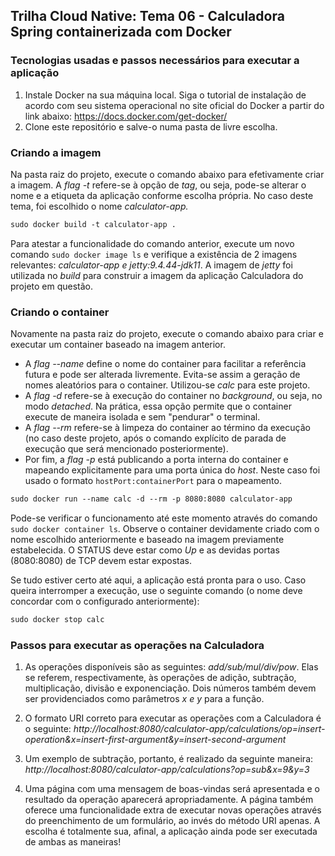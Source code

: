 ## **Trilha Cloud Native: Tema 06 - Calculadora Spring containerizada com Docker**

### Tecnologias usadas e passos necessários para executar a aplicação

1. Instale Docker na sua máquina local. Siga o tutorial de instalação de acordo com seu sistema operacional no site oficial do Docker a partir do link abaixo:
   https://docs.docker.com/get-docker/
2. Clone este repositório e salve-o numa pasta de livre escolha.

### Criando a imagem

Na pasta raiz do projeto, execute o comando abaixo para efetivamente criar a imagem. A _flag -t_ refere-se à opção de _tag_, ou seja, pode-se alterar o nome e a etiqueta da aplicação conforme escolha própria. No caso deste tema, foi escolhido o nome _calculator-app._

```dockerfile
sudo docker build -t calculator-app . 
```

Para atestar a funcionalidade do comando anterior, execute um novo comando `sudo docker image ls` e verifique a existência de 2 imagens relevantes: _calculator-app e jetty:9.4.44-jdk11_. A imagem de _jetty_ foi utilizada no _build_ para construir a imagem da aplicação Calculadora do projeto em questão.

### Criando o container

Novamente na pasta raiz do projeto, execute o comando abaixo para criar e executar um container baseado na imagem anterior. 

* A _flag --name_ define o nome do container para facilitar a referência futura e pode ser alterada livremente. Evita-se assim a geração de nomes aleatórios para o container. Utilizou-se _calc_ para este projeto. 
* A _flag -d_ refere-se à execução do container no _background_, ou seja, no modo _detached_. Na prática, essa opção permite que o container execute de maneira isolada e sem "pendurar" o terminal. 
* A _flag --rm_ refere-se à limpeza do container ao término da execução (no caso deste projeto, após o comando explícito de parada de execução que será mencionado posteriormente). 
* Por fim, a _flag -p_ está publicando a porta interna do container e mapeando explicitamente para uma porta única do _host_. Neste caso foi usado o formato `hostPort:containerPort` para o mapeamento. 

```dockerfile
sudo docker run --name calc -d --rm -p 8080:8080 calculator-app
```

Pode-se verificar o funcionamento até este momento através do comando `sudo docker container ls`. Observe o container devidamente criado com o nome escolhido anteriormente e baseado na imagem previamente estabelecida. O STATUS deve estar como _Up_ e as devidas portas (8080:8080) de TCP devem estar expostas. 

Se tudo estiver certo até aqui, a aplicação está pronta para o uso. Caso queira interromper a execução, use o seguinte comando (o nome deve concordar com o configurado anteriormente):

```dockerfile
sudo docker stop calc
```

### Passos para executar as operações na Calculadora

1. As operações disponíveis são as seguintes: _add/sub/mul/div/pow_. Elas se referem, respectivamente, às operações de adição, subtração, multiplicação, divisão e exponenciação. Dois números também devem ser providenciados como parâmetros _x e y_ para a função.

2. O formato URI correto para executar as operações com a Calculadora é o seguinte:
   _http://localhost:8080/calculator-app/calculations/op=insert-operation&x=insert-first-argument&y=insert-second-argument_

3. Um exemplo de subtração, portanto, é realizado da seguinte maneira: _http://localhost:8080/calculator-app/calculations?op=sub&x=9&y=3_

4. Uma página com uma mensagem de boas-vindas será apresentada e o resultado da operação aparecerá apropriadamente. A página também oferece uma funcionalidade extra de executar novas operações através do preenchimento de um formulário, ao invés do método URI apenas. A escolha é totalmente sua, afinal, a aplicação ainda pode ser executada de ambas as maneiras! 


